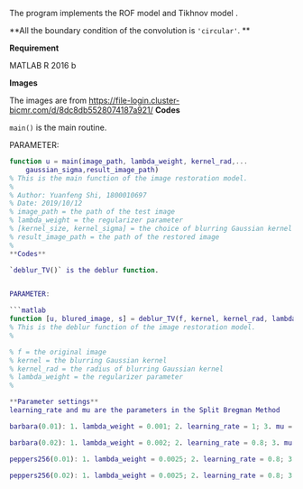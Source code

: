 The program implements the ROF model and Tikhnov model .



**All the boundary condition of the convolution is `'circular'`.
**

**Requirement**

MATLAB R 2016 b




**Images**

The images are from https://file-login.cluster-bicmr.com/d/8dc8db5528074187a921/
**Codes**

`main()` is the main routine.


PARAMETER: 

```matlab
function u = main(image_path, lambda_weight, kernel_rad,...
    gaussian_sigma,result_image_path)
% This is the main function of the image restoration model.
%
% Author: Yuanfeng Shi, 1800010697
% Date: 2019/10/12
% image_path = the path of the test image
% lambda_weight = the regularizer parameter
% [kernel_size, kernel_sigma] = the choice of blurring Gaussian kernel
% result_image_path = the path of the restored image
%
**Codes**

`deblur_TV()` is the deblur function.


PARAMETER: 

```matlab
function [u, blured_image, s] = deblur_TV(f, kernel, kernel_rad, lambda_weight)
% This is the deblur function of the image restoration model.
%

% f = the original image
% kernel = the blurring Gaussian kernel
% kernel_rad = the radius of blurring Gaussian kernel
% lambda_weight = the regularizer parameter
%

**Parameter settings**
learning_rate and mu are the parameters in the Split Bregman Method

barbara(0.01): 1. lambda_weight = 0.001; 2. learning_rate = 1; 3. mu = 0.1;

barbara(0.02): 1. lambda_weight = 0.002; 2. learning_rate = 0.8; 3. mu = 0.02;

peppers256(0.01): 1. lambda_weight = 0.0025; 2. learning_rate = 0.8; 3. mu = 0.08;

peppers256(0.02): 1. lambda_weight = 0.0025; 2. learning_rate = 0.8; 3. mu = 0.1;